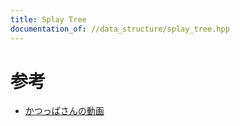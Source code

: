 ```yaml
---
title: Splay Tree
documentation_of: //data_structure/splay_tree.hpp
---
```


# 参考
- [かつっぱさんの動画](https://www.youtube.com/watch?v=M6LcINhgXeM&t=0s)